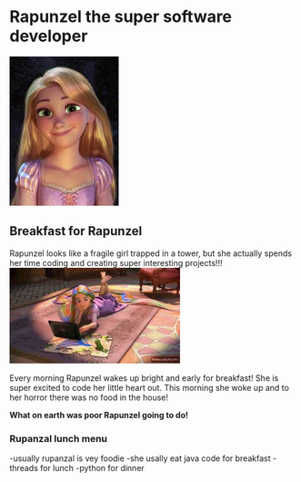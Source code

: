 # Rapunzel the super software developer  
![](images/rapunzel.jpg)


## Breakfast for Rapunzel

Rapunzel looks like a fragile girl trapped in a tower, but she actually spends her time coding and creating super interesting projects!!!
![](images/rap_laptop.jpeg)

Every morning Rapunzel wakes up bright and early for breakfast!  She is super excited to code her little heart out.
 This morning she woke up and to her horror there was no food in the house!

 **What on earth was poor Rapunzel going to do!**

### Rupanzal lunch menu
-usually rupanzal is vey foodie
-she usally eat java code for breakfast
-threads for lunch
-python for dinner
## 
